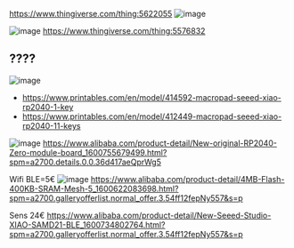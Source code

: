 
https://www.thingiverse.com/thing:5622055
![image](https://user-images.githubusercontent.com/20149493/231107838-47f526c5-3258-40ce-9299-ace0347d171a.png)


![image](https://user-images.githubusercontent.com/20149493/231109710-42e5ca51-e3b5-41a7-9b97-3fcfe54529a0.png)
https://www.thingiverse.com/thing:5576832

 ## ????
 ![image](https://user-images.githubusercontent.com/20149493/231109141-e3c6e940-e52d-4112-b04c-4e48865faa35.png)
- https://www.printables.com/en/model/414592-macropad-seeed-xiao-rp2040-1-key
- https://www.printables.com/en/model/412449-macropad-seeed-xiao-rp2040-11-keys



![image](https://user-images.githubusercontent.com/20149493/231141260-59c44198-05b0-4740-8865-2d11bd990d51.png)
https://www.alibaba.com/product-detail/New-original-RP2040-Zero-module-board_1600755679499.html?spm=a2700.details.0.0.36d417aeQprWg5


Wifi BLE=5€
![image](https://user-images.githubusercontent.com/20149493/231141707-ea36dd98-a5cf-4a57-a96e-0302afbe5b7a.png)
https://www.alibaba.com/product-detail/4MB-Flash-400KB-SRAM-Mesh-5_1600622083698.html?spm=a2700.galleryofferlist.normal_offer.3.54ff12fepNy557&s=p


Sens 24€ https://www.alibaba.com/product-detail/New-Seeed-Studio-XIAO-SAMD21-BLE_1600734802764.html?spm=a2700.galleryofferlist.normal_offer.3.54ff12fepNy557&s=p
